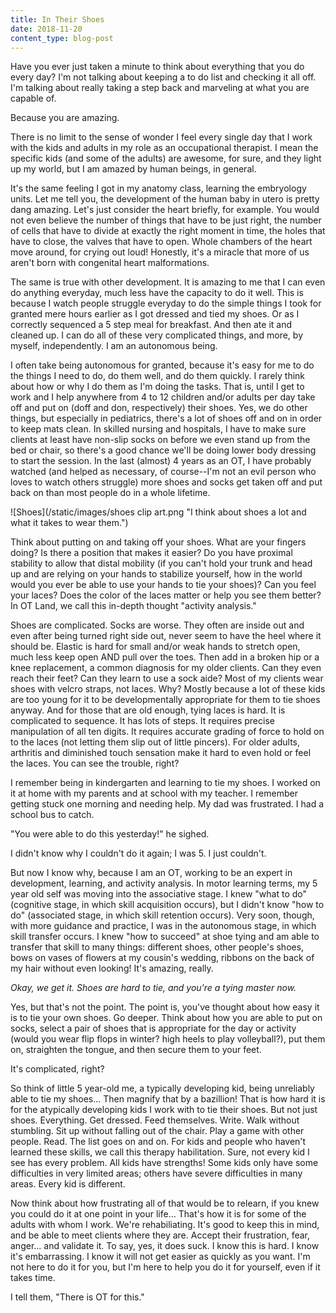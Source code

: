 ```yaml
---
title: In Their Shoes
date: 2018-11-20
content_type: blog-post
---
```

Have you ever just taken a minute to think about everything that you do every day? I'm not talking about keeping a to do list and checking it all off. I'm talking about really taking a step back and marveling at what you are capable of.

Because you are amazing.

There is no limit to the sense of wonder I feel every single day that I work with the kids and adults in my role as an occupational therapist. I mean the specific kids (and some of the adults) are awesome, for sure, and they light up my world, but I am amazed by human beings, in general. 

It's the same feeling I got in my anatomy class, learning the embryology units. Let me tell you, the development of the human baby in utero is pretty dang amazing. Let's just consider the heart briefly, for example. You would not even believe the number of things that have to be just right, the number of cells that have to divide at exactly the right moment in time, the holes that have to close, the valves that have to open. Whole chambers of the heart move around, for crying out loud! Honestly, it's a miracle that more of us aren't born with congenital heart malformations.

The same is true with other development. It is amazing to me that I can even do anything everyday, much less have the capacity to do it well. This is because I watch people struggle everyday to do the simple things I took for granted mere hours earlier as I got dressed and tied my shoes. Or as I correctly sequenced a 5 step meal for breakfast. And then ate it and cleaned up. I can do all of these very complicated things, and more, by myself, independently. I am an autonomous being. 

I often take being autonomous for granted, because it's easy for me to do the things I need to do, do them well, and do them quickly. I rarely think about how or why I do them as I'm doing the tasks. That is, until I get to work and I help anywhere from 4 to 12 children and/or adults per day take off and put on (doff and don, respectively) their shoes. Yes, we do other things, but especially in pediatrics, there's a lot of shoes off and on in order to keep mats clean. In skilled nursing and hospitals, I have to make sure clients at least have non-slip socks on before we even stand up from the bed or chair, so there's a good chance we'll be doing lower body dressing to start the session. In the last (almost) 4 years as an OT, I have probably watched (and helped as necessary, of course--I'm not an evil person who loves to watch others struggle) more shoes and socks get taken off and put back on than most people do in a whole lifetime. 

![Shoes](/static/images/shoes clip art.png "I think about shoes a lot and what it takes to wear them.")

Think about putting on and taking off your shoes. What are your fingers doing? Is there a position that makes it easier? Do you have proximal stability to allow that distal mobility (if you can't hold your trunk and head up and are relying on your hands to stabilize yourself, how in the world would you ever be able to use your hands to tie your shoes)? Can you feel your laces? Does the color of the laces matter or help you see them better? In OT Land, we call this in-depth thought "activity analysis."

Shoes are complicated. Socks are worse. They often are inside out and even after being turned right side out, never seem to have the heel where it should be. Elastic is hard for small and/or weak hands to stretch open, much less keep open AND pull over the toes. Then add in a broken hip or a knee replacement, a common diagnosis for my older clients. Can they even reach their feet? Can they learn to use a sock aide? Most of my clients wear shoes with velcro straps, not laces. Why? Mostly because a lot of these kids are too young for it to be developmentally appropriate for them to tie shoes anyway. And for those that are old enough, tying laces is hard. It is complicated to sequence. It has lots of steps. It requires precise manipulation of all ten digits. It requires accurate grading of force to hold on to the laces (not letting them slip out of little pincers). For older adults, arthritis and diminished touch sensation make it hard to even hold or feel the laces. You can see the trouble, right? 

I remember being in kindergarten and learning to tie my shoes. I worked on it at home with my parents and at school with my teacher. I remember getting stuck one morning and needing help. My dad was frustrated. I had a school bus to catch.

"You were able to do this yesterday!" he sighed.

I didn't know why I couldn't do it again; I was 5. I just couldn't.

But now I know why, because I am an OT, working to be an expert in development, learning, and activity analysis. In motor learning terms, my 5 year old self was moving into the associative stage. I knew "what to do" (cognitive stage, in which skill acquisition occurs), but I didn't know "how to do" (associated stage, in which skill retention occurs). Very soon, though, with more guidance and practice, I was in the autonomous stage, in which skill transfer occurs. I knew "how to succeed" at shoe tying and am able to transfer that skill to many things: different shoes, other people's shoes, bows on vases of flowers at my cousin's wedding, ribbons on the back of my hair without even looking! It's amazing, really.

*Okay, we get it. Shoes are hard to tie, and you're a tying master now.*

Yes, but that's not the point. The point is, you've thought about how easy it is to tie your own shoes. Go deeper. Think about how you are able to put on socks, select a pair of shoes that is appropriate for the day or activity (would you wear flip flops in winter? high heels to play volleyball?), put them on, straighten the tongue, and then secure them to your feet.  

It's complicated, right?

So think of little 5 year-old me, a typically developing kid, being unreliably able to tie my shoes... Then magnify that by a bazillion! That is how hard it is for the atypically developing kids I work with to tie their shoes. But not just shoes. Everything. Get dressed. Feed themselves. Write. Walk without stumbling. Sit up without falling out of the chair. Play a game with other people. Read. The list goes on and on. For kids and people who haven't learned these skills, we call this therapy habilitation. Sure, not every kid I see has every problem. All kids have strengths! Some kids only have some difficulties in very limited areas; others have severe difficulties in many areas. Every kid is different. 

Now think about how frustrating all of that would be to relearn, if you knew you could do it at one point in your life... That's how it is for some of the adults with whom I work. We're rehabiliating. It's good to keep this in mind, and be able to meet clients where they are. Accept their frustration, fear, anger... and validate it. To say, yes, it does suck. I know this is hard. I know it's embarrassing. I know it will not get easier as quickly as you want. I'm not here to do it for you, but I'm here to help you do it for yourself, even if it takes time.

I tell them, "There is OT for this."